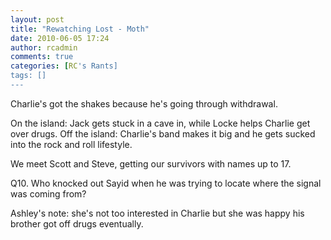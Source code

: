 ```yaml
---
layout: post
title: "Rewatching Lost - Moth"
date: 2010-06-05 17:24
author: rcadmin
comments: true
categories: [RC's Rants]
tags: []
---
```

Charlie's got the shakes because he's going through withdrawal. 

On the island: Jack gets stuck in a cave in, while Locke helps Charlie get over drugs.
Off the island: Charlie's band makes it big and he gets sucked into the rock and roll lifestyle.

We meet Scott and Steve, getting our survivors with names up to 17. 

Q10. Who knocked out Sayid when he was trying to locate where the signal was coming from?

Ashley's note: she's not too interested in Charlie but she was happy his brother got off drugs eventually. 

